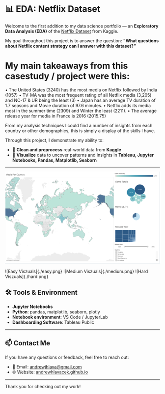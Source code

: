 # 📊 EDA: Netflix Dataset

Welcome to the first addition to my data science portfolio — an **Exploratory Data Analysis (EDA)** of the [Netflix Dataset](https://www.kaggle.com/datasets/ariyoomotade/netflix-data-cleaning-analysis-and-visualization) from Kaggle.

My goal throughout this project is to answer the question: **"What questions about Netflix content strategy can I answer with this dataset?”**

# My main takeaways from this casestudy / project were this:
• The United States (3240) has the most media on Netflix followed by India (1057)
• TV-MA was the most frequent rating of all Netflix media (3,205) and NC-17 & UR being the least (3)
• Japan has an average TV duration of 1.7 seasons and Movie duration of 97.6 minutes.
• Netflix adds its media most in the summer time (2309) and Winter the least (2211).
• The average release year for media in France is 2016 (2015.75)

From my analysis techniques I could find a number of insights from each country or other demographics, this is simply a display of the skills I have.

Through this project, I demonstrate my ability to:
- 🔴 **Clean and preprocess** real-world data from **Kaggle**
- 🔵 **Visualize** data to uncover patterns and insights in **Tableau, Jupyter Notebooks, Pandas, Matplotlib, Seaborn** 

---

![Netflix Dashboard](./tableaudash.png)

![Easy Viszuals]{./easy.png}
![Medium Viszuals]{./medium.png}
![Hard Viszuals]{./hard.png}



## 🛠 Tools & Environment

- **Jupyter Notebooks**  
- **Python**: pandas, matplotlib, seaborn, plotly  
- **Notebook environment**: VS Code / JupyterLab  
- **Dashboarding Software**: Tableau Public

---

## 📫 Contact Me

If you have any questions or feedback, feel free to reach out:

- 📧 Email: [andrewjhlava@gmail.com](mailto:andrewjhlava@gmail.com)  
- 🌐 Website: [andrewhlavacek.github.io](https://andrewhlavacek.github.io/)

---

Thank you for checking out my work!
